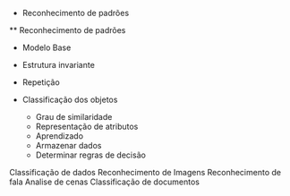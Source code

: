 * Reconhecimento de padrões

** Reconhecimento de padrões
- Modelo Base
- Estrutura invariante
- Repetição

- Classificação dos objetos
    - Grau de similaridade
    - Representação de atributos
    - Aprendizado
    - Armazenar dados
    - Determinar regras de decisão

Classificação de dados
Reconhecimento de Imagens
Reconhecimento de fala
Analise de cenas
Classificação de documentos